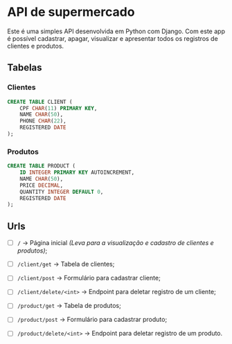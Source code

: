 # API de supermercado
Este é uma simples API desenvolvida em Python com Django. Com este app é possível cadastrar, apagar,
visualizar e apresentar todos os registros de clientes e produtos.

## Tabelas

### Clientes

```SQL
CREATE TABLE CLIENT (
	CPF CHAR(11) PRIMARY KEY,
	NAME CHAR(50),
	PHONE CHAR(22),
	REGISTERED DATE
);
```

### Produtos

```SQL
CREATE TABLE PRODUCT (
	ID INTEGER PRIMARY KEY AUTOINCREMENT,
	NAME CHAR(50),
	PRICE DECIMAL,
	QUANTITY INTEGER DEFAULT 0,
	REGISTERED DATE
);
```

## Urls
- [ ] `/` -> Página inicial _(Leva para a visualização e cadastro de clientes e produtos)_;

- [ ] `/client/get` -> Tabela de clientes;
- [ ] `/client/post` -> Formulário para cadastrar cliente;
- [ ] `/client/delete/<int>` -> Endpoint para deletar registro de um cliente;

- [ ] `/product/get` -> Tabela de produtos;
- [ ] `/product/post` -> Formulário para cadastrar produto;
- [ ] `/product/delete/<int>` -> Endpoint para deletar registro de um produto.